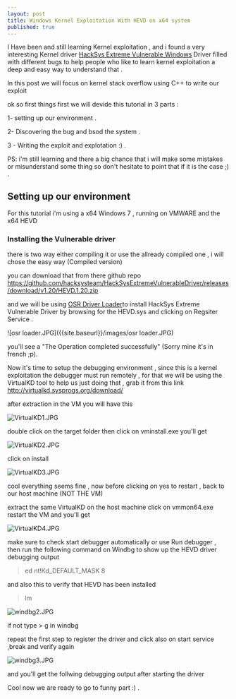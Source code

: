 ```yaml
---
layout: post
title: Windows Kernel Exploitation With HEVD on x64 system
published: true
---
```

I Have been and still learning Kernel exploitation , and i found a very interesting Kernel driver [HackSys Extreme Vulnerable Windows](https://github.com/hacksysteam/HackSysExtremeVulnerableDriver) Driver filled with different bugs to help people who like to learn kernel exploitation a deep and easy way to understand that . 

In this post we will focus on kernel stack overflow using C++ to write our exploit 

ok so first things first we will devide this tutorial in 3 parts 	:

1- setting up our environment .

2- Discovering the bug and bsod the system .

3 - Writing the exploit and explotation :) .

PS: i'm still learning and there a big chance that i will make some mistakes or misunderstand some thing so don't hesitate to point that if it is the case ;) .

## Setting up our environment

For this tutorial i'm using a x64 Windows 7 , running on VMWARE and the x64 HEVD

### Installing the Vulnerable driver

there is two way either compiling it or use the allready compiled one , i will chose the easy way (Compiled version)

you can download that from there github repo https://github.com/hacksysteam/HackSysExtremeVulnerableDriver/releases/download/v1.20/HEVD.1.20.zip

and we will be using [OSR Driver Loader](https://www.osronline.com/article.cfm?article=157)to install HackSys Extreme Vulnerable Driver by browsing for the HEVD.sys and clicking on Regsiter Service .

![osr loader.JPG]({{site.baseurl}}/images/osr loader.JPG)

you'll see a "The Operation completed successfully" (Sorry mine it's in french ;p).

Now it's time to setup the debugging environment  , since this is a kernel exploitation the debugger must run remotely , for that we will be using the VirtualKD tool to help us just doing that , grab it from this link 
http://virtualkd.sysprogs.org/download/

after extraction in the VM you will have this 

![VirtualKD1.JPG]({{site.baseurl}}/images/VirtualKD1.JPG)

double click on the target folder then click on vminstall.exe you'll get 

![VirtualKD2.JPG]({{site.baseurl}}/images/VirtualKD2.JPG)

click on install 

![VirtualKD3.JPG]({{site.baseurl}}/images/VirtualKD3.JPG)

cool everything seems fine , now before clicking on yes to restart , back to our host machine (NOT THE VM)

extract the same VirtualKD on the host machine click on vmmon64.exe restart the VM and you'll get 

![VirtualKD4.JPG]({{site.baseurl}}/images/VirtualKD4.JPG)


make sure to check start debugger automatically or use Run debugger , then run the following command on Windbg to show up the HEVD driver debugging output 

> ed nt!Kd_DEFAULT_MASK 8

and also this to verify that HEVD has been installed
> lm

![windbg2.JPG]({{site.baseurl}}/images/windbg2.JPG)

if not type > g in windbg 

repeat the first step to register the driver and click also on start service ,break and verify again 

![windbg3.JPG]({{site.baseurl}}/images/windbg3.JPG)

 and you'll get the follwing debugging output after starting the driver
 
 Cool now we are ready to go to funny part  :) .























